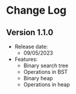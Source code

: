 # Change Log

## Version 1.1.0

- Release date:
    - 09/05/2023
- Features:
    - Binary search tree
    - Operations in BST
    - Binary heap
    - Operations in heap